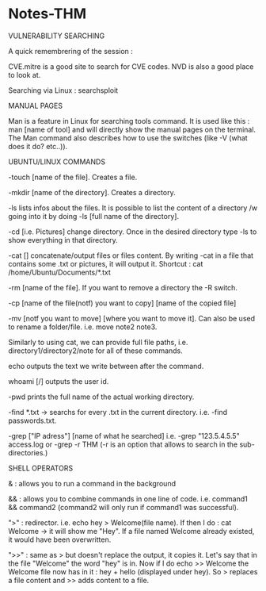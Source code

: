 # Notes-THM

VULNERABILITY SEARCHING
 
A quick remembrering of the session : 

CVE.mitre is a good site to search for CVE codes. NVD is also a good place to look at.

Searching via Linux : searchsploit <name of program>

MANUAL PAGES

 Man is a feature in Linux for searching tools command. It is used like this : man [name of tool] and will directly show the manual pages on the terminal.
The Man command also describes how to use the switches (like -V (what does it do? etc..)).

UBUNTU/LINUX COMMANDS

-touch [name of the file]. Creates a file.
 
-mkdir [name of the directory]. Creates a directory.
 
-ls <see using man ls> lists infos about the files. It is possible to list the content of a directory /w going into it by doing -ls [full name of the directory].
 
-cd [i.e. Pictures] change directory. Once in the desired directory type -ls to show everything in that directory.
 
-cat [] concatenate/output files or files content. By writing -cat in a file that contains some .txt or pictures, it will output it. Shortcut : cat /home/Ubuntu/Documents/*.txt
 
-rm [name of the file]. If you want to remove a directory the -R switch.
 
-cp [name of the file(notf) you want to copy] [name of the copied file]
 
-mv [notf you want to move] [where you want to move it]. Can also be used to rename a folder/file. i.e. move note2 note3. 
 
Similarly to using cat, we can provide full file paths, i.e. directory1/directory2/note for all of these commands.

 
echo <text> outputs the text we write between after the command.

whoami [/] outputs the user id.
 
-pwd prints the full name of the actual working directory.

-find *.txt -> searchs for every .txt in the current directory. i.e. -find passwords.txt.

-grep ["IP adress"] [name of what he searched] i.e. -grep "123.5.4.5.5" access.log or -grep -r THM (-r is an option that allows to search in the sub-directories.)
 

SHELL OPERATORS

& : allows you to run a command in the background 
 
&& : allows you to combine commands in one line of code. i.e. command1 && command2 (command2 will only run if command1 was successful).
 
">" : redirector. i.e. echo hey > Welcome(file name). If then I do : cat Welcome -> it will show me "Hey". If a file named Welcome already existed, it would have been overwritten.
 
">>" : same as > but doesn't replace the output, it copies it. Let's say that in the file "Welcome" the word "hey" is in. Now if I do echo >> Welcome the Welcome file now has in it : hey + hello (displayed under hey). So > replaces a file content and >> adds content to a file.





